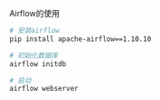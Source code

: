 Airflow的使用

```sh
# 安装airflow
pip install apache-airflow==1.10.10

# 初始化数据库
airflow initdb

# 启动
airflow webserver
```
